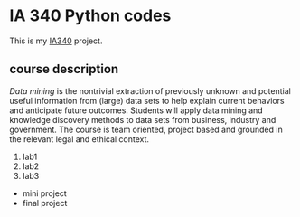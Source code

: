 # IA 340 Python codes

This is my [IA340](https://catalog.jmu.edu/preview_course_nopop.php?catoid=50&coid=258336) project. 

## course description 

*Data mining* is the nontrivial extraction of previously unknown and potential useful information from (large) data sets to help explain current behaviors and anticipate future outcomes. Students will apply data mining and knowledge discovery methods to data sets from business, industry and government. The course is team oriented, project based and grounded in the relevant legal and ethical context. 

1. lab1
2. lab2
3. lab3

- mini project
- final project 
